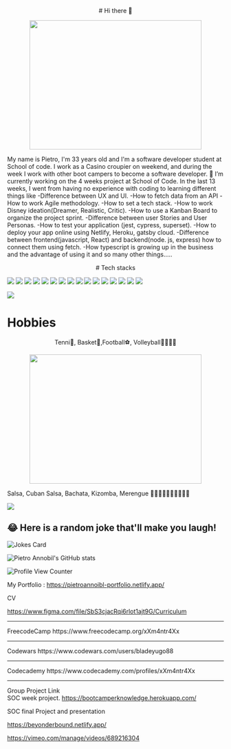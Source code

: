 
<p align="center">
   # Hi there 👋
 </p>
 
<p align="center">
  <img src="https://user-images.githubusercontent.com/74420607/157676530-23f92f22-33d6-47fa-90b5-949a479f85f8.jpeg" width="400" height="300">
</p>

My name is Pietro, I'm 33 years old and I'm a software developer student at School of code. I work as a Casino croupier on weekend, and during the week I work with other boot campers to become a software developer. 🔭 I’m currently working on the 4 weeks project at School of Code.
In the last 13 weeks, I went from having no experience with coding to learning different things like -Difference between UX and UI. -How to fetch data from an API -How to work Agile methodology. -How to set a tech stack. -How to work Disney ideation(Dreamer, Realistic, Critic). -How to use a Kanban Board to organize the project sprint. -Difference between user Stories and User Personas. -How to test your application (jest, cypress, superset). -How to deploy your app online using Netlify, Heroku, gatsby cloud. -Difference between frontend(javascript, React) and backend(node. js, express) how to connect them using fetch. -How typescript is growing up in the business and the advantage of using it and so many other things.....

<p align="center"> # Tech stacks </p>

![](https://img.shields.io/badge/HTML5-E34F26?style=for-the-badge&logo=html5&logoColor=white)
![](https://img.shields.io/badge/CSS3-1572B6?style=for-the-badge&logo=css3&logoColor=white)
![](https://img.shields.io/badge/JavaScript-323330?style=for-the-badge&logo=javascript&logoColor=F7DF1E)
![](https://img.shields.io/badge/Node.js-43853D?style=for-the-badge&logo=node.js&logoColor=white)
![](https://img.shields.io/badge/Markdown-000000?style=for-the-badge&logo=markdown&logoColor=white)
![](https://img.shields.io/badge/Express.js-404D59?style=for-the-badge)
![](https://img.shields.io/badge/Gatsby-663399?style=for-the-badge&logo=gatsby&logoColor=white)
![](https://img.shields.io/badge/React-20232A?style=for-the-badge&logo=react&logoColor=61DAFB)
![](https://img.shields.io/badge/Bootstrap-563D7C?style=for-the-badge&logo=bootstrap&logoColor=white)
![](https://img.shields.io/badge/React_Router-CA4245?style=for-the-badge&logo=react-router&logoColor=white)
![](https://img.shields.io/badge/PostgreSQL-316192?style=for-the-badge&logo=postgresql&logoColor=white)
![](https://img.shields.io/badge/Heroku-430098?style=for-the-badge&logo=heroku&logoColor=white)
![](https://img.shields.io/badge/Netlify-00C7B7?style=for-the-badge&logo=netlify&logoColor=white)
![](https://img.shields.io/badge/MongoDB-4EA94B?style=for-the-badge&logo=mongodb&logoColor=white)
![](https://img.shields.io/badge/Figma-F24E1E?style=for-the-badge&logo=figma&logoColor=white)
![](https://img.shields.io/badge/Cypress-17202C?style=for-the-badge&logo=cypress&logoColor=white)


![](https://img.shields.io/badge/Made%20with-Markdown-1f425f.svg)


 
 # Hobbies   

 
 <p align="center">
 Tenni🎾, Basket🏀,Football⚽️, Volleyball🏐🏐🏐🏐
</p> 
  <p align="center">
 <img src="https://scontent-lcy1-1.xx.fbcdn.net/v/t1.6435-9/37061786_10217729892259440_748839831664066560_n.jpg?_nc_cat=106&ccb=1-5&_nc_sid=b9115d&_nc_ohc=9KjGhnle4VsAX_rNOyO&_nc_ht=scontent-lcy1-1.xx&oh=00_AT_HGz3mPnwizmkxGTxbPgBQlpzxr3TdyhLxYyXloslE_g&oe=6251734D" width="400" height="300">
 </p>
 
  Salsa, Cuban Salsa, Bachata, Kizomba, Merengue 🕺🏾🕺🏾🕺🏾🕺🏾🕺🏾 

<a href="https://github.com/xXm4ntr4Xx/xXm4ntr4Xx">
  <img align="center" src="https://github-readme-stats.vercel.app/api/top-langs/?username=xXm4ntr4Xx&hide=java,html,tex&title_color=ffffff&text_color=c9cacc&icon_color=2bbc8a&bg_color=1d1f21&langs_count=10&layout=compact" />
</a>

 
 ## 😂 Here is a random joke that'll make you laugh!
![Jokes Card](https://readme-jokes.vercel.app/api)


![Pietro Annobil's GitHub stats](https://github-readme-stats.vercel.app/api?username=xXm4ntr4Xx&theme=dark&show_icons=true)
 
 ![Profile View Counter](https://komarev.com/ghpvc/?username=xXm4ntr4Xx&style=for-the-badge)
 
My Portfolio : 
https://pietroannoibl-portfolio.netlify.app/


CV

https://www.figma.com/file/SbS3cjacRqi6rlot1ajt9G/Curriculum


<hr/>
FreecodeCamp
https://www.freecodecamp.org/xXm4ntr4Xx
<hr/>
Codewars
https://www.codewars.com/users/bladeyugo88
<hr/>
Codecademy
https://www.codecademy.com/profiles/xXm4ntr4Xx
<hr/>


Group Project Link   
SOC week project. 
https://bootcamperknowledge.herokuapp.com/


SOC final Project and presentation

https://beyonderbound.netlify.app/ 

https://vimeo.com/manage/videos/689216304
